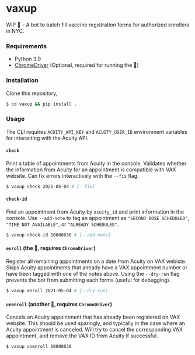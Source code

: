 # vaxup

WIP 👷 – A bot to batch fill vaccine registration forms for authorized enrollers in NYC.


### Requirements

- Python 3.9
- [ChromeDriver](https://www.kenst.com/2015/03/installing-chromedriver-on-mac-osx/) (Optional, required for running the 🤖)

### Installation

Clone this repository,

```bash
$ cd vaxup && pip install .
```

### Usage

The CLI requires `ACUITY_API_KEY` and `ACUITY_USER_ID` environment 
variables for interacting with the Acuity API.

#### `check`

Print a table of appointments from Acuity in the console. Validates 
whether the information from Acuity for an appointment is compatible 
with VAX website. Can fix errors interactively with the `--fix` flag.

```bash
$ vaxup check 2021-05-04 # [--fix]
```

#### `check-id`

Find an appointment from Acuity by `acuity_id` and print information
in the console. Use `--add-note` to tag an appointment as 
`"SECOND DOSE SCHEDULED"`, `"TIME NOT AVAILABLE"`, or `"ALREADY SCHEDULED"`.

```bash
$ vaxup check-id 10000030 # [--add-note]
```


#### `enroll` (the 🤖, requires `ChromeDriver`)

Register all remaining appointments on a date from Acuity on VAX webiste. 
Skips Acuity appointments that already have a VAX appointment number or 
have been tagged with one of the notes above. Using the `--dry-run` flag 
prevents the bot from submitting each forms (useful for debugging).

```bash
$ vaxup enroll 2021-05-04 # [--dry-run]
```

#### `unenroll` (another 🤖, requires `ChromeDriver`)

Cancels an Acuity appointment that has already been registered on VAX website.
This should be used sparingly, and typically in the case where an Acuity 
appointment is canceled. Will try to cancel the corresponding VAX appointment,
and remove the VAX ID from Acuity if successful.

```bash
$ vaxup unenroll 10000030
```
